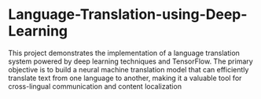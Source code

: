 # Language-Translation-using-Deep-Learning
This project demonstrates the implementation of a language translation system powered by deep learning techniques and TensorFlow. The primary objective is to build a neural machine translation model that can efficiently translate text from one language to another, making it a valuable tool for cross-lingual communication and content localization
